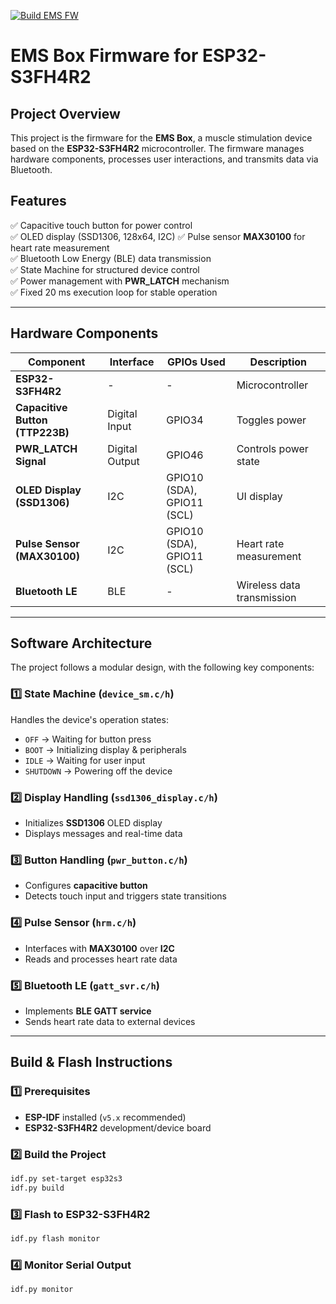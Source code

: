 [![Build EMS FW](https://github.com/Sgw32/ems-esp-fw/actions/workflows/build_main.yml/badge.svg)](https://github.com/Sgw32/ems-esp-fw/actions/workflows/build_main.yml)
# **EMS Box Firmware for ESP32-S3FH4R2**  

## **Project Overview**  
This project is the firmware for the **EMS Box**, a muscle stimulation device based on the **ESP32-S3FH4R2** microcontroller. The firmware manages hardware components, processes user interactions, and transmits data via Bluetooth.  

## **Features**  
✅ Capacitive touch button for power control  
✅ OLED display (SSD1306, 128x64, I2C) 
✅ Pulse sensor **MAX30100** for heart rate measurement  
✅ Bluetooth Low Energy (BLE) data transmission  
✅ State Machine for structured device control  
✅ Power management with **PWR_LATCH** mechanism  
✅ Fixed 20 ms execution loop for stable operation  

---

## **Hardware Components**  
| Component           | Interface  | GPIOs Used        | Description |
|--------------------|-----------|------------------|-------------|
| **ESP32-S3FH4R2**       | -         | -                | Microcontroller |
| **Capacitive Button (TTP223B)** | Digital Input | GPIO34 | Toggles power |
| **PWR_LATCH Signal** | Digital Output | GPIO46 | Controls power state |
| **OLED Display (SSD1306)** | I2C | GPIO10 (SDA), GPIO11 (SCL) | UI display |
| **Pulse Sensor (MAX30100)** | I2C | GPIO10 (SDA), GPIO11 (SCL) | Heart rate measurement |
| **Bluetooth LE** | BLE | - | Wireless data transmission |

---

## **Software Architecture**  
The project follows a modular design, with the following key components:  

### **1️⃣ State Machine (`device_sm.c/h`)**  
Handles the device's operation states:  
- `OFF` → Waiting for button press  
- `BOOT` → Initializing display & peripherals  
- `IDLE` → Waiting for user input  
- `SHUTDOWN` → Powering off the device  

### **2️⃣ Display Handling (`ssd1306_display.c/h`)**  
- Initializes **SSD1306** OLED display  
- Displays messages and real-time data  

### **3️⃣ Button Handling (`pwr_button.c/h`)**  
- Configures **capacitive button**  
- Detects touch input and triggers state transitions  

### **4️⃣ Pulse Sensor (`hrm.c/h`)**  
- Interfaces with **MAX30100** over **I2C**  
- Reads and processes heart rate data  

### **5️⃣ Bluetooth LE (`gatt_svr.c/h`)**  
- Implements **BLE GATT service**  
- Sends heart rate data to external devices  

---

## **Build & Flash Instructions**  
### **1️⃣ Prerequisites**
- **ESP-IDF** installed (`v5.x` recommended)
- **ESP32-S3FH4R2** development/device board  

### **2️⃣ Build the Project**
```bash
idf.py set-target esp32s3
idf.py build
```
### **3️⃣ Flash to ESP32-S3FH4R2**
```bash
idf.py flash monitor
```
### **4️⃣ Monitor Serial Output**
```bash
idf.py monitor
```